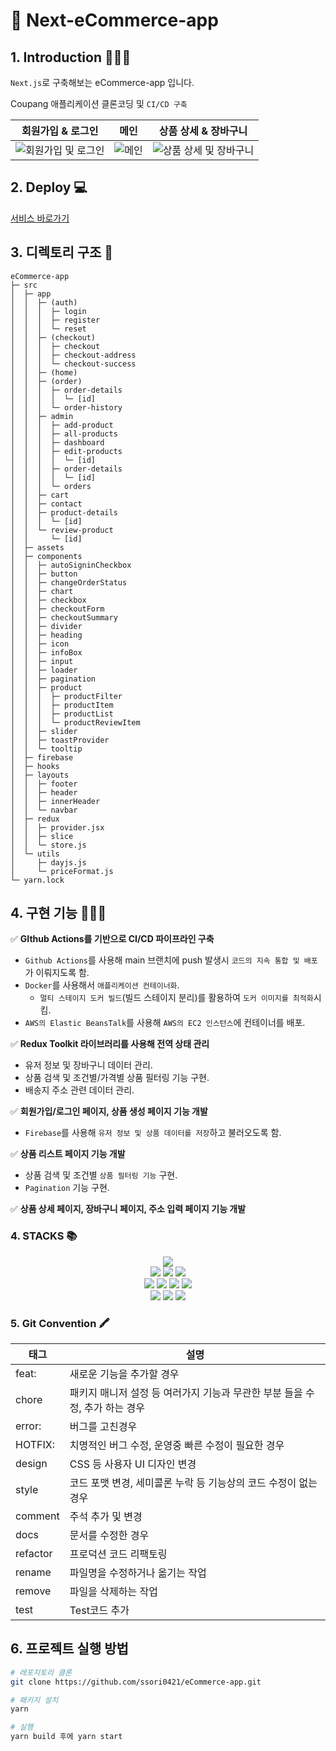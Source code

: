 # 🛒 Next-eCommerce-app

## 1. Introduction 👩🏻‍🦰

`Next.js`로 구축해보는 eCommerce-app 입니다.

Coupang 애플리케이션 클론코딩 및 `CI/CD 구축`

|                                                          회원가입 & 로그인                                                          |                                                     메인                                                     |                                                           상품 상세 & 장바구니                                                           |
| :---------------------------------------------------------------------------------------------------------------------------------: | :----------------------------------------------------------------------------------------------------------: | :--------------------------------------------------------------------------------------------------------------------------------------: |
| ![회원가입 및 로그인](https://github.com/ssori0421/eCommerce-app/assets/115159126/7bb28d2f-927c-499d-a0dc-68f58c29efa8) | ![메인](https://github.com/ssori0421/eCommerce-app/assets/115159126/9d2ae9ce-c0d1-4c61-beff-f07c501fd48f) | ![상품 상세 및 장바구니](https://github.com/ssori0421/eCommerce-app/assets/115159126/67994cab-ffeb-44e4-b162-01d0d991408b) |

## 2. Deploy 💻

[서비스 바로가기](http://next-coupang-app-env.eba-kbg3p7u6.ap-northeast-2.elasticbeanstalk.com/)

## 3. 디렉토리 구조 📂

```
eCommerce-app
├─ src
│  ├─ app
│  │  ├─ (auth)
│  │  │  ├─ login
│  │  │  ├─ register
│  │  │  └─ reset
│  │  ├─ (checkout)
│  │  │  ├─ checkout
│  │  │  ├─ checkout-address
│  │  │  └─ checkout-success
│  │  ├─ (home)
│  │  ├─ (order)
│  │  │  ├─ order-details
│  │  │  │  └─ [id]
│  │  │  └─ order-history
│  │  ├─ admin
│  │  │  ├─ add-product
│  │  │  ├─ all-products
│  │  │  ├─ dashboard
│  │  │  ├─ edit-products
│  │  │  │  └─ [id]
│  │  │  ├─ order-details
│  │  │  │  └─ [id]
│  │  │  └─ orders
│  │  ├─ cart
│  │  ├─ contact
│  │  ├─ product-details
│  │  │  └─ [id]
│  │  └─ review-product
│  │     └─ [id]
│  ├─ assets
│  ├─ components
│  │  ├─ autoSigninCheckbox
│  │  ├─ button
│  │  ├─ changeOrderStatus
│  │  ├─ chart
│  │  ├─ checkbox
│  │  ├─ checkoutForm
│  │  ├─ checkoutSummary
│  │  ├─ divider
│  │  ├─ heading
│  │  ├─ icon
│  │  ├─ infoBox
│  │  ├─ input
│  │  ├─ loader
│  │  ├─ pagination
│  │  ├─ product
│  │  │  ├─ productFilter
│  │  │  ├─ productItem
│  │  │  ├─ productList
│  │  │  └─ productReviewItem
│  │  ├─ slider
│  │  ├─ toastProvider
│  │  └─ tooltip
│  ├─ firebase
│  ├─ hooks
│  ├─ layouts
│  │  ├─ footer
│  │  ├─ header
│  │  ├─ innerHeader
│  │  └─ navbar
│  ├─ redux
│  │  ├─ provider.jsx
│  │  ├─ slice
│  │  └─ store.js
│  └─ utils
│     ├─ dayjs.js
│     └─ priceFormat.js
└─ yarn.lock

```

## 4. 구현 기능 👩🏻‍💻

✅ **GIthub Actions를 기반으로 CI/CD 파이프라인 구축**

- `Github Actions`를 사용해 main 브랜치에 push 발생시 `코드의 지속 통합 및 배포`가 이뤄지도록 함.
- `Docker`를 사용해서 `애플리케이션 컨테이너화`.
  - `멀티 스테이지 도커 빌드`(빌드 스테이지 분리)를 활용하여 `도커 이미지를 최적화`시킴.
- `AWS의 Elastic BeansTalk`를 사용해 `AWS의 EC2 인스턴스`에 컨테이너를 배포.

✅ **Redux Toolkit 라이브러리를 사용해 전역 상태 관리**

- 유저 정보 및 장바구니 데이터 관리.
- 상품 검색 및 조건별/가격별 상품 필터링 기능 구현.
- 배송지 주소 관련 데이터 관리.

✅ **회원가입/로그인 페이지, 상품 생성 페이지 기능 개발**

- `Firebase`를 사용해 `유저 정보 및 상품 데이터를 저장`하고 불러오도록 함.

✅ **상품 리스트 페이지 기능 개발**

- 상품 검색 및 조건별 `상품 필터링 기능` 구현.
- `Pagination` 기능 구현.

✅ **상품 상세 페이지, 장바구니 페이지, 주소 입력 페이지 기능 개발**

### 4. STACKS 📚

<div align=center> 
  <img src="https://img.shields.io/badge/react-61DAFB?style=for-the-badge&logo=react&logoColor=black"> </br>
  <img src="https://img.shields.io/badge/NEXT.JS-000000?style=for-the-badge&logo=NEXT.JS&logoColor=black">
  <img src="https://img.shields.io/badge/TYPESCRIPT-3178C6?style=for-the-badge&logo=TYPESCRIPT&logoColor=black">
  <img src="https://img.shields.io/badge/FIREBASE-FFCA28?style=for-the-badge&logo=FIREBASE&logoColor=black"></br>
  <img src="https://img.shields.io/badge/REDUX-764ABC?style=for-the-badge&logo=REDUX&logoColor=black">
  <img src="https://img.shields.io/badge/SCSS-CC6699?style=for-the-badge&logo=SCSS&logoColor=black">
  <img src="https://img.shields.io/badge/GITHUB ACTIONS-2088FF?style=for-the-badge&logo=GITHUB ACTIONS&logoColor=black">
  <img src="https://img.shields.io/badge/DOCKER-2496ED?style=for-the-badge&logo=DOCKER&logoColor=black"></br>
  <img src="https://img.shields.io/badge/AMAZON EC2-FF9900?style=for-the-badge&logo=AMAZON EC2&logoColor=black">
  <img src="https://img.shields.io/badge/AMAZON ELASTIC BEANSTALK-CC6699?style=for-the-badge&logo=AMAZON ELASTIC BEANSTALK&logoColor=black">
  <img src="https://img.shields.io/badge/AMAZON IAM-569A31?style=for-the-badge&logo=AMAZON IAM&logoColor=black">
</div>

### 5. Git Convention 🖍️

| 태그     | 설명                                                                        |
| -------- | --------------------------------------------------------------------------- |
| feat:    | 새로운 기능을 추가할 경우                                                   |
| chore    | 패키지 매니저 설정 등 여러가지 기능과 무관한 부분 들을 수정, 추가 하는 경우 |
| error:   | 버그를 고친경우                                                             |
| HOTFIX:  | 치명적인 버그 수정, 운영중 빠른 수정이 필요한 경우                          |
| design   | CSS 등 사용자 UI 디자인 변경                                                |
| style    | 코드 포맷 변경, 세미콜론 누락 등 기능상의 코드 수정이 없는 경우             |
| comment  | 주석 추가 및 변경                                                           |
| docs     | 문서를 수정한 경우                                                          |
| refactor | 프로덕션 코드 리팩토링                                                      |
| rename   | 파일명을 수정하거나 옮기는 작업                                             |
| remove   | 파일을 삭제하는 작업                                                        |
| test     | Test코드 추가                                                               |

## 6. 프로젝트 실행 방법

```bash
# 레포지토리 클론
git clone https://github.com/ssori0421/eCommerce-app.git

# 패키지 설치
yarn

# 실행
yarn build 후에 yarn start
```

